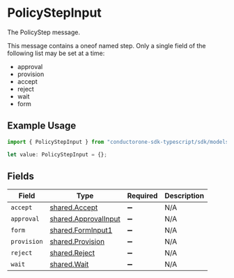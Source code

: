 # PolicyStepInput

The PolicyStep message.

This message contains a oneof named step. Only a single field of the following list may be set at a time:
  - approval
  - provision
  - accept
  - reject
  - wait
  - form


## Example Usage

```typescript
import { PolicyStepInput } from "conductorone-sdk-typescript/sdk/models/shared";

let value: PolicyStepInput = {};
```

## Fields

| Field                                                               | Type                                                                | Required                                                            | Description                                                         |
| ------------------------------------------------------------------- | ------------------------------------------------------------------- | ------------------------------------------------------------------- | ------------------------------------------------------------------- |
| `accept`                                                            | [shared.Accept](../../../sdk/models/shared/accept.md)               | :heavy_minus_sign:                                                  | N/A                                                                 |
| `approval`                                                          | [shared.ApprovalInput](../../../sdk/models/shared/approvalinput.md) | :heavy_minus_sign:                                                  | N/A                                                                 |
| `form`                                                              | [shared.FormInput1](../../../sdk/models/shared/forminput1.md)       | :heavy_minus_sign:                                                  | N/A                                                                 |
| `provision`                                                         | [shared.Provision](../../../sdk/models/shared/provision.md)         | :heavy_minus_sign:                                                  | N/A                                                                 |
| `reject`                                                            | [shared.Reject](../../../sdk/models/shared/reject.md)               | :heavy_minus_sign:                                                  | N/A                                                                 |
| `wait`                                                              | [shared.Wait](../../../sdk/models/shared/wait.md)                   | :heavy_minus_sign:                                                  | N/A                                                                 |